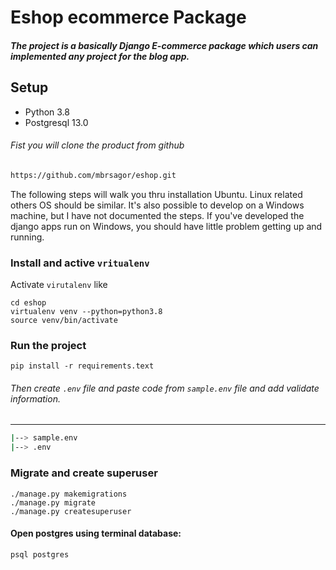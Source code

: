 # Eshop ecommerce Package
##### The project is a basically Django E-commerce package which users can implemented any project for the blog app.

## Setup
- Python 3.8
- Postgresql 13.0

###### Fist you will clone the product from github
```bash
https://github.com/mbrsagor/eshop.git
```

The following steps will walk you thru installation Ubuntu. Linux related others OS should be similar.
It's also possible to develop on a Windows machine, but I have not documented the steps.
If you've developed the django apps run on Windows, you should have little problem getting
up and running.


### Install and active ```vritualenv```
Activate `virutalenv` like
```
cd eshop
virtualenv venv --python=python3.8
source venv/bin/activate
```

### Run the project
```
pip install -r requirements.text
```
###### Then create ``.env`` file and paste code from `sample.env` file and add validate information.

-------------------------------------------
```bash
|--> sample.env
|--> .env
```

### Migrate and create superuser
```
./manage.py makemigrations
./manage.py migrate
./manage.py createsuperuser
```

#### Open postgres using terminal database:
```
psql postgres 
```
